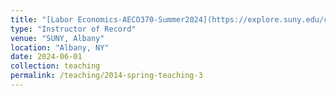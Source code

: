 ```yaml
---
title: "[Labor Economics-AECO370-Summer2024](https://explore.suny.edu/courses/240984)"
type: "Instructor of Record"
venue: "SUNY, Albany"
location: "Albany, NY"
date: 2024-06-01
collection: teaching
permalink: /teaching/2014-spring-teaching-3
---
```


